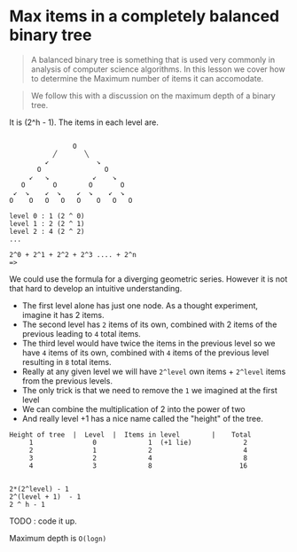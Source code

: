 # Max items in a completely balanced binary tree
> A balanced binary tree is something that is used very commonly in analysis of computer science algorithms. In this lesson we cover how to determine the Maximum number of items it can accomodate.

> We follow this with a discussion on the maximum depth of a binary tree.


It is (2^h - 1). The items in each level are.

```

                O
           ╱       ╲
         ↙            ↘
       O                O
     ↙   ↘           ↙    ↘
   O       O        O       O
 ↙  ↘    ↙  ↘    ↙  ↘    ↙  ↘
O    O   O   O   O    O   O   O

level 0 : 1 (2 ^ 0)
level 1 : 2 (2 ^ 1)
level 2 : 4 (2 ^ 2)
...

2^0 + 2^1 + 2^2 + 2^3 .... + 2^n
=>
```

We could use the formula for a diverging geometric series. However it is not that hard to develop an intuitive understanding.

* The first level alone has just one node. As a thought experiment, imagine it has 2 items.
* The second level has `2` items of its own, combined with 2 items of the previous leading to `4` total items.
* The third level would have twice the items in the previous level so we have `4` items of its own, combined with `4` items of the previous level resulting in `8` total items.
* Really at any given level we will have `2^level` own items + `2^level` items from the previous levels.
* The only trick is that we need to remove the `1` we imagined at the first level
* We can combine the multiplication of 2 into the power of two 
* And really level +1 has a nice name called the "height" of the tree.

```
Height of tree  |  Level  |  Items in level        |    Total 
     1               0             1  (+1 lie)             2                   
     2               1             2                       4 
     3               2             4                       8 
     4               3             8                      16     


2*(2^level) - 1
2^(level + 1)  - 1
2 ^ h - 1
```

TODO : code it up. 

Maximum depth is `O(logn)`
